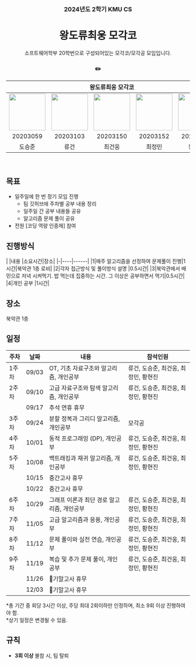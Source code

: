 <h3 align='center'> 2024년도 2학기  KMU CS </h3>

<h1 align='center'> 왕도류최웅 모각코 </h1>

<p align='center'> 소프트웨어학부 20학번으로 구성되어있는 모각코/모각공 모임입니다. </p>

<h3 align='center'> ✏️  </h3>

<div align='center'>

<table>
    <thead>
        <tr>
            <th colspan="6"> 왕도류최웅 모각코 </th>
        </tr>
    </thead>
    <tbody>
        <tr>
          <tr>
            <td align='center'><a href="https://github.com/SudoSzune"><img src="https://avatars.githubusercontent.com/u/66217855?v=4" width="100" height="100"></td>
            <td align='center'><a href="https://github.com/U-Geon"><img src="https://avatars.githubusercontent.com/u/66215132?v=4" width="100" height="100"></td>
            <td align='center'><a href="https://github.com/ddugel3"><img src="https://avatars.githubusercontent.com/u/65989284?v=4" width="100" height="100"></td>
            <td align='center'><a href="https://github.com/govl0407"><img src="https://avatars.githubusercontent.com/u/66248758?v=4" width="100" height="100"></td>
            <td align='center'><a href="https://github.com/hyeonjin6530"><img src="https://avatars.githubusercontent.com/u/65989344?v=4" width="100" height="100"></td>
          </tr>
          <tr>
            <td align='center'>20203059</td>
            <td align='center'>20203103</td>
            <td align='center'>20203150</td>
            <td align='center'>20203152</td>
            <td align='center'>20203158</td>
          </tr>
          <tr>
            <td align='center'>도승준</td>
            <td align='center'>류건</td>
            <td align='center'>최건웅</td>
            <td align='center'>최정민</td>
            <td align='center'>황현진</td>
          </tr>
        </tr>
    </tbody>
</table>

</div>

&nbsp;  

## 목표
- 일주일에 한 번 정기 모임 진행
  - 팀 깃허브에 주차별 공부 내용 정리
  - 일주일 간 공부 내용들 공유
  - 알고리즘 문제 풀이 공유
- 전원 [코딩 역량 인증제] 참여

## 진행방식
| |내용 |소요시간|장소|
|-|----|------|
|1|매주 알고리즘을 선정하여 문제풀이 진행|1시간|북악관 1층 로비|
|2|각자 접근방식 및 풀이방식 설명 |0.5시간|
|3|북악관에서 배민으로 저녁 시켜먹기. 밥 먹는데 집중하는 시간. 그 이상은 공부하면서 먹기|0.5시간|
|4|개인 공부 |1시간|

## 장소
북악관 1층 

## 일정

|주차 |날짜 |내용|참석인원|
|----|----|---|------|
|1주차|09/03|OT, 기초 자료구조와 알고리즘, 개인공부|류건, 도승준, 최건웅, 최정민, 황현진|
|2주차|09/10|고급 자료구조와 탐색 알고리즘, 개인공부|류건, 도승준, 최건웅, 최정민, 황현진|
|    |09/17|추석 연휴 휴무| |
|3주차|09/24|분할 정복과 그리디 알고리즘, 개인공부|모각공|류건, 도승준, 최건웅, 최정민, 황현진|
|4주차|10/01|동적 프로그래밍 (DP), 개인공부|류건, 도승준, 최건웅, 최정민, 황현진|
|5주차|10/08|백트래킹과 재귀 알고리즘, 개인공부|류건, 도승준, 최건웅, 최정민, 황현진|
|    |10/15|중간고사 휴무|  |
|    |10/22|중간고사 휴무|  |
|6주차|10/29|그래프 이론과 최단 경로 알고리즘, 개인공부|류건, 도승준, 최건웅, 최정민, 황현진|
|7주차|11/05|고급 알고리즘과 응용, 개인공부|류건, 도승준, 최건웅, 최정민, 황현진|
|8주차|11/12|문제 풀이와 실전 연습, 개인공부|류건, 도승준, 최건웅, 최정민, 황현진|
|9주차|11/19|복습 및 추가 문제 풀이, 개인공부|류건, 도승준, 최건웅, 최정민, 황현진|
|    |11/26|기말고사 휴무|  |
|    |12/03|기말고사 휴무|  |

*총 기간 중 회당 3시간 이상, 주당 최대 2회이하만 인정하며, 최소 9회 이상 진행하여야 함.  
*상기 일정은 변경될 수 있음.


## 규칙
- **3회 이상** 불참 시, 팀 탈퇴

